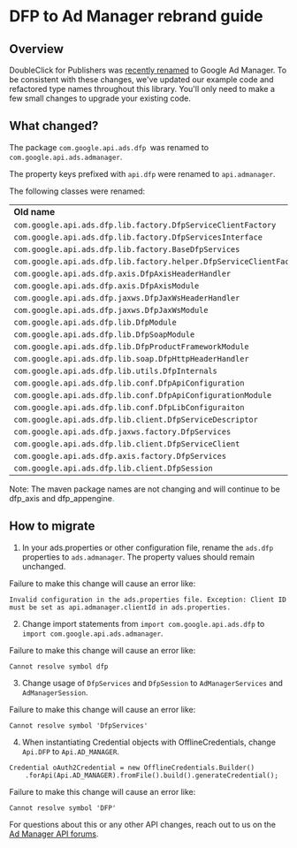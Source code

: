# DFP to Ad Manager rebrand guide


## Overview

DoubleClick for Publishers was [recently renamed](https://www.blog.google/products/admanager/introducing-google-ad-manager/) to Google Ad Manager. To be consistent with these changes, we've updated our example code and refactored type names throughout this library. You'll only need to make a few small changes to upgrade your existing code. 


## What changed?

The package `com.google.api.ads.dfp `was renamed to `com.google.api.ads.admanager`.

The property keys prefixed with `api.dfp` were renamed to `api.admanager`.

The following classes were renamed:


<table>
  <tr>
   <td><strong>Old name</strong>
   </td>
   <td><strong>New name</strong>
   </td>
  </tr>
  <tr>
   <td><code>com.google.api.ads.dfp.lib.factory.DfpServiceClientFactory</code>
   </td>
   <td><code>com.google.api.ads.admanager.lib.factory.AdManagerServiceClientFactory</code>
   </td>
  </tr>
  <tr>
   <td><code>com.google.api.ads.dfp.lib.factory.DfpServicesInterface</code>
   </td>
   <td><code>com.google.api.ads.admanager.lib.factory.AdManagerServicesInterface</code>
   </td>
  </tr>
  <tr>
   <td><code>com.google.api.ads.dfp.lib.factory.BaseDfpServices</code>
   </td>
   <td><code>com.google.api.ads.admanger.lib.factory.BaseAdManagerServices</code>
   </td>
  </tr>
  <tr>
   <td><code>com.google.api.ads.dfp.lib.factory.helper.DfpServiceClientFactoryHelper</code>
   </td>
   <td><code>com.google.api.ads.admanager.lib.factory.helper.AdManagerServiceClientFactoryHelper</code>
   </td>
  </tr>
  <tr>
   <td><code>com.google.api.ads.dfp.axis.DfpAxisHeaderHandler</code>
   </td>
   <td><code>com.google.api.ads.admanager.axis.AdManagerAxisHeaderHandler</code>
   </td>
  </tr>
  <tr>
   <td><code>com.google.api.ads.dfp.axis.DfpAxisModule</code>
   </td>
   <td><code>com.google.api.ads.admanager.axis.AdManagerAxisModule</code>
   </td>
  </tr>
  <tr>
   <td><code>com.google.api.ads.dfp.jaxws.DfpJaxWsHeaderHandler</code>
   </td>
   <td><code>com.google.api.ads.admanager.jaxws.AdManagerJaxWsHeaderHandler</code>
   </td>
  </tr>
  <tr>
   <td><code>com.google.api.ads.dfp.jaxws.DfpJaxWsModule</code>
   </td>
   <td><code>com.google.api.ads.admanager.jaxws.AdManagerJaxWsModule</code>
   </td>
  </tr>
  <tr>
   <td><code>com.google.api.ads.dfp.lib.DfpModule</code>
   </td>
   <td><code>com.google.api.ads.admanager.lib.AdManagerModule</code>
   </td>
  </tr>
  <tr>
   <td><code>com.google.api.ads.dfp.lib.DfpSoapModule</code>
   </td>
   <td><code>com.google.api.ads.admanager.lib.AdManagerSoapModule</code>
   </td>
  </tr>
  <tr>
   <td><code>com.google.api.ads.dfp.lib.DfpProductFrameworkModule</code>
   </td>
   <td><code>com.google.api.ads.admanager.lib.AdManagerProductFrameworkModule</code>
   </td>
  </tr>
  <tr>
   <td><code>com.google.api.ads.dfp.lib.soap.DfpHttpHeaderHandler</code>
   </td>
   <td><code>com.google.api.ads.admanager.lib.soap.AdManagerHeaderHandler</code>
   </td>
  </tr>
  <tr>
   <td><code>com.google.api.ads.dfp.lib.utils.DfpInternals</code>
   </td>
   <td><code>com.google.api.ads.admanager.lib.utils.AdManagerInternals</code>
   </td>
  </tr>
  <tr>
   <td><code>com.google.api.ads.dfp.lib.conf.DfpApiConfiguration</code>
   </td>
   <td><code>com.google.api.ads.admanager.lib.conf.AdManagerApiConfiguration</code>
   </td>
  </tr>
  <tr>
   <td><code>com.google.api.ads.dfp.lib.conf.DfpApiConfigurationModule</code>
   </td>
   <td><code>com.google.api.ads.admanager.lib.conf.AdManagerApiConfigurationModule</code>
   </td>
  </tr>
  <tr>
   <td><code>com.google.api.ads.dfp.lib.conf.DfpLibConfiguraiton</code>
   </td>
   <td><code>com.google.api.ads.admanager.lib.conf.AdManagerLibConfiguraiton</code>
   </td>
  </tr>
  <tr>
   <td><code>com.google.api.ads.dfp.lib.client.DfpServiceDescriptor</code>
   </td>
   <td><code>com.google.api.ads.admanager.lib.client.AdManagerServiceDescriptor</code>
   </td>
  </tr>
  <tr>
   <td><code>com.google.api.ads.dfp.jaxws.factory.DfpServices</code>
   </td>
   <td><code>com.google.api.ads.admanager.jaxws.factory.AdManagerServices</code>
   </td>
  </tr>
  <tr>
   <td><code>com.google.api.ads.dfp.lib.client.DfpServiceClient</code>
   </td>
   <td><code>com.google.api.ads.admanager.lib.client.AdManagerServiceClient</code>
   </td>
  </tr>
  <tr>
   <td><code>com.google.api.ads.dfp.axis.factory.DfpServices</code>
   </td>
   <td><code>com.google.api.ads.admanager.axis.factory.AdManagerServices</code>
   </td>
  </tr>
  <tr>
   <td><code>com.google.api.ads.dfp.lib.client.DfpSession</code>
   </td>
   <td><code>com.google.api.ads.admanager.lib.client.AdManagerSession</code>
   </td>
  </tr>
</table>


Note: The maven package names are not changing and will continue to be dfp_axis and dfp_appengine<span style="color:#0d904f;">.</span>


## How to migrate

1. In your ads.properties or other configuration file, rename the `ads.dfp` properties to `ads.admanager`. The property values should remain unchanged. 

Failure to make this change will cause an error like:


```
Invalid configuration in the ads.properties file. Exception: Client ID must be set as api.admanager.clientId in ads.properties.
```


2. Change import statements from `import com.google.api.ads.dfp` to `import com.google.api.ads.admanager`.

Failure to make this change will cause an error like:


```
Cannot resolve symbol dfp
```


3. Change usage of `DfpServices` and `DfpSession` to `AdManagerServices` and `AdManagerSession`.

Failure to make this change will cause an error like:


```
Cannot resolve symbol 'DfpServices'
```


4. When instantiating Credential objects with OfflineCredentials, change `Api.DFP` to `Api.AD_MANAGER`.


```
Credential oAuth2Credential = new OfflineCredentials.Builder()
    .forApi(Api.AD_MANAGER).fromFile().build().generateCredential();
```


Failure to make this change will cause an error like:


```
Cannot resolve symbol 'DFP'
```


<span style="color:#212121;">For questions about this or any other API changes, reach out to us on the [Ad Manager API forums](https://groups.google.com/forum/#!forum/google-doubleclick-for-publishers-api)<span style="color:#212121;">.</span></span>
